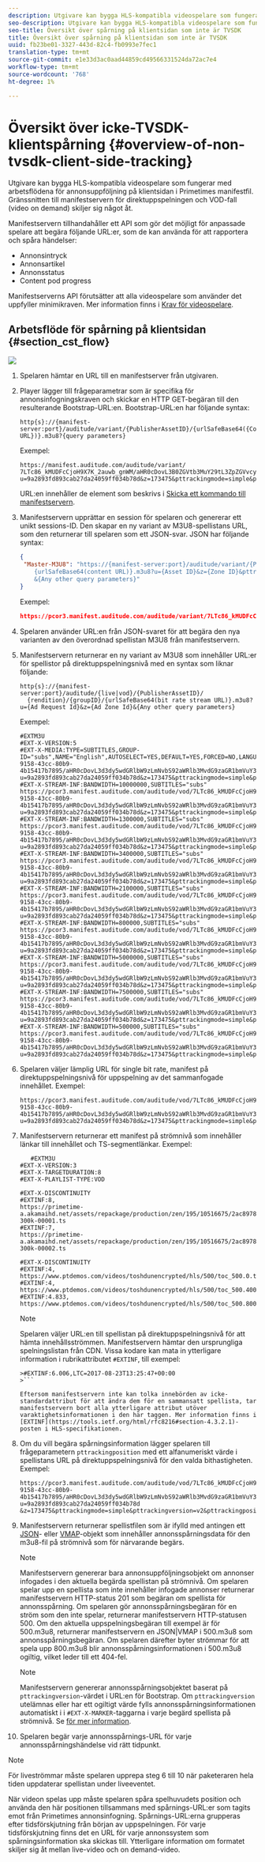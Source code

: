 ```yaml
---
description: Utgivare kan bygga HLS-kompatibla videospelare som fungerar med arbetsflödena för annonsuppföljning på klientsidan i Primetimes manifestfil. Gränssnitten till manifestservern för direktuppspelningen och VOD-fall (video on demand) skiljer sig något åt.
seo-description: Utgivare kan bygga HLS-kompatibla videospelare som fungerar med arbetsflödena för annonsuppföljning på klientsidan i Primetimes manifestfil. Gränssnitten till manifestservern för direktuppspelningen och VOD-fall (video on demand) skiljer sig något åt.
seo-title: Översikt över spårning på klientsidan som inte är TVSDK
title: Översikt över spårning på klientsidan som inte är TVSDK
uuid: fb23be01-3327-443d-82c4-fb0993e7fec1
translation-type: tm+mt
source-git-commit: e1e33d3ac0aad44859cd49566331524da72ac7e4
workflow-type: tm+mt
source-wordcount: '768'
ht-degree: 1%

---
```



# Översikt över icke-TVSDK-klientspårning {#overview-of-non-tvsdk-client-side-tracking}

Utgivare kan bygga HLS-kompatibla videospelare som fungerar med arbetsflödena för annonsuppföljning på klientsidan i Primetimes manifestfil. Gränssnitten till manifestservern för direktuppspelningen och VOD-fall (video on demand) skiljer sig något åt.

Manifestservern tillhandahåller ett API som gör det möjligt för anpassade spelare att begära följande URL:er, som de kan använda för att rapportera och spåra händelser:

* Annonsintryck
* Annonsartikel
* Annonsstatus
* Content pod progress

Manifestserverns API förutsätter att alla videospelare som använder det uppfyller minimikraven. Mer information finns i [Krav för videospelare](/help/primetime-ad-insertion/~old-msapi-topics/ms-player-req.md).

## Arbetsflöde för spårning på klientsidan {#section_cst_flow}

![](assets/pt_ssai_notvsdk_csat_ai-workflow.png)

1. Spelaren hämtar en URL till en manifestserver från utgivaren.
1. Player lägger till frågeparametrar som är specifika för annonsinfogningskraven och skickar en HTTP GET-begäran till den resulterande Bootstrap-URL:en. Bootstrap-URL:en har följande syntax:

   ```URL
   http{s}://{manifest-server:port}/auditude/variant/{PublisherAssetID}/{urlSafeBase64({Content URL})}.m3u8?{query parameters}
   ```

   Exempel:

   ```URL
   https://manifest.auditude.com/auditude/variant/
   7LTc86_kMUDFcCjoH9X7K_2auwb_gnWM/aHR0cDovL3B0ZGVtb3MuY29tL3ZpZGVvcy90b3NoZHVuZW5jcnlwdGVkL2hscy90ZXN0Mi5tM3U4.m3u8?
   u=9a2893fd893cab27da24059ff034b78d&z=173475&pttrackingmode=simple&pttrackingversion=v2&__sid__=docExample02
   ```

   URL:en innehåller de element som beskrivs i [Skicka ett kommando till manifestservern](/help/primetime-ad-insertion/~old-msapi-topics/ms-getting-started/ms-sending-cmd.md).

1. Manifestservern upprättar en session för spelaren och genererar ett unikt sessions-ID. Den skapar en ny variant av M3U8-spellistans URL, som den returnerar till spelaren som ett JSON-svar. JSON har följande syntax:

   ```JSON
   {
    "Master-M3U8": "https://{manifest-server:port}/auditude/variant/{PublisherAssetID}/{SessionID}/
       {urlSafeBase64(content URL)}.m3u8?u={Asset ID}&z={Zone ID}&pttrackingmode=simple&pttrackingversion=v2
       &{Any other query parameters}"
   }
   ```

   Exempel:

   ```JSON
   https://pcor3.manifest.auditude.com/auditude/variant/7LTc86_kMUDFcCjoH9X7K_2auwb_gnWM/f958bef8-9158-43cc-80b9-4b15417b7895/aHR0cDovL3B0ZGVtb3MuY29tL3ZpZGVvcy90b3NoZHVuZW5jcnlwdGVkL2hscy90ZXN0Mi5tM3U4.3u8?u=9a2893fd893cab27da24059ff034b78d&z=173475&pttrackingmode=simple&pttrackingversion=v2
   ```

1. Spelaren använder URL:en från JSON-svaret för att begära den nya varianten av den överordnad spellistan M3U8 från manifestservern.

1. Manifestservern returnerar en ny variant av M3U8 som innehåller URL:er för spellistor på direktuppspelningsnivå med en syntax som liknar följande:

   ```URL
   http{s}://{manifest-server:port}/auditude/{live|vod}/{PublisherAssetID}/
     {rendition}/{groupID}/{urlSafeBase64(bit rate stream URL)}.m3u8?u={Ad Request Id}&z={Ad Zone Id}&{Any other query parameters}
   ```

   Exempel:

   ```URL
   #EXTM3U
   #EXT-X-VERSION:5
   #EXT-X-MEDIA:TYPE=SUBTITLES,GROUP-ID="subs",NAME="English",AUTOSELECT=YES,DEFAULT=YES,FORCED=NO,LANGUAGE="eng",URI="https://pcor3.manifest.auditude.com/auditude/vod/7LTc86_kMUDFcCjoH9X7K_2auwb_gnWM/webvtt/f958bef8-9158-43cc-80b9-4b15417b7895/aHR0cDovL3d3dy5wdGRlbW9zLmNvbS92aWRlb3MvdG9zaGR1bmVuY3J5cHRlZC9obHMvd2VidnR0L1RPUy1lbjIubTN1OA.m3u8?u=9a2893fd893cab27da24059ff034b78d&z=173475&pttrackingmode=simple&pttrackingversion=v2"
   #EXT-X-STREAM-INF:BANDWIDTH=10000000,SUBTITLES="subs"
   https://pcor3.manifest.auditude.com/auditude/vod/7LTc86_kMUDFcCjoH9X7K_2auwb_gnWM/10000/f958bef8-9158-43cc-80b9-4b15417b7895/aHR0cDovL3d3dy5wdGRlbW9zLmNvbS92aWRlb3MvdG9zaGR1bmVuY3J5cHRlZC9obHMvMTAwMDAvdG9jXzEwMDAwLm0zdTg.m3u8?u=9a2893fd893cab27da24059ff034b78d&z=173475&pttrackingmode=simple&pttrackingversion=v2
   #EXT-X-STREAM-INF:BANDWIDTH=1300000,SUBTITLES="subs"
   https://pcor3.manifest.auditude.com/auditude/vod/7LTc86_kMUDFcCjoH9X7K_2auwb_gnWM/1300/f958bef8-9158-43cc-80b9-4b15417b7895/aHR0cDovL3d3dy5wdGRlbW9zLmNvbS92aWRlb3MvdG9zaGR1bmVuY3J5cHRlZC9obHMvMTMwMC90b2NfMTMwMC5tM3U4.m3u8?u=9a2893fd893cab27da24059ff034b78d&z=173475&pttrackingmode=simple&pttrackingversion=v2
   #EXT-X-STREAM-INF:BANDWIDTH=3400000,SUBTITLES="subs"
   https://pcor3.manifest.auditude.com/auditude/vod/7LTc86_kMUDFcCjoH9X7K_2auwb_gnWM/3400/f958bef8-9158-43cc-80b9-4b15417b7895/aHR0cDovL3d3dy5wdGRlbW9zLmNvbS92aWRlb3MvdG9zaGR1bmVuY3J5cHRlZC9obHMvMzQwMC90b2NfMzQwMC5tM3U4.m3u8?u=9a2893fd893cab27da24059ff034b78d&z=173475&pttrackingmode=simple&pttrackingversion=v2
   #EXT-X-STREAM-INF:BANDWIDTH=2100000,SUBTITLES="subs"
   https://pcor3.manifest.auditude.com/auditude/vod/7LTc86_kMUDFcCjoH9X7K_2auwb_gnWM/2100/f958bef8-9158-43cc-80b9-4b15417b7895/aHR0cDovL3d3dy5wdGRlbW9zLmNvbS92aWRlb3MvdG9zaGR1bmVuY3J5cHRlZC9obHMvMjEwMC90b2NfMjEwMC5tM3U4.m3u8?u=9a2893fd893cab27da24059ff034b78d&z=173475&pttrackingmode=simple&pttrackingversion=v2
   #EXT-X-STREAM-INF:BANDWIDTH=800000,SUBTITLES="subs"
   https://pcor3.manifest.auditude.com/auditude/vod/7LTc86_kMUDFcCjoH9X7K_2auwb_gnWM/800/f958bef8-9158-43cc-80b9-4b15417b7895/aHR0cDovL3d3dy5wdGRlbW9zLmNvbS92aWRlb3MvdG9zaGR1bmVuY3J5cHRlZC9obHMvODAwL3RvY184MDAubTN1OA.m3u8?u=9a2893fd893cab27da24059ff034b78d&z=173475&pttrackingmode=simple&pttrackingversion=v2
   #EXT-X-STREAM-INF:BANDWIDTH=5000000,SUBTITLES="subs"
   https://pcor3.manifest.auditude.com/auditude/vod/7LTc86_kMUDFcCjoH9X7K_2auwb_gnWM/5000/f958bef8-9158-43cc-80b9-4b15417b7895/aHR0cDovL3d3dy5wdGRlbW9zLmNvbS92aWRlb3MvdG9zaGR1bmVuY3J5cHRlZC9obHMvNTAwMC90b2NfNTAwMC5tM3U4.m3u8?u=9a2893fd893cab27da24059ff034b78d&z=173475&pttrackingmode=simple&pttrackingversion=v2
   #EXT-X-STREAM-INF:BANDWIDTH=7500000,SUBTITLES="subs"
   https://pcor3.manifest.auditude.com/auditude/vod/7LTc86_kMUDFcCjoH9X7K_2auwb_gnWM/7500/f958bef8-9158-43cc-80b9-4b15417b7895/aHR0cDovL3d3dy5wdGRlbW9zLmNvbS92aWRlb3MvdG9zaGR1bmVuY3J5cHRlZC9obHMvNzUwMC90b2NfNzUwMC5tM3U4.m3u8?u=9a2893fd893cab27da24059ff034b78d&z=173475&pttrackingmode=simple&pttrackingversion=v2
   #EXT-X-STREAM-INF:BANDWIDTH=500000,SUBTITLES="subs"
   https://pcor3.manifest.auditude.com/auditude/vod/7LTc86_kMUDFcCjoH9X7K_2auwb_gnWM/500/f958bef8-9158-43cc-80b9-4b15417b7895/aHR0cDovL3d3dy5wdGRlbW9zLmNvbS92aWRlb3MvdG9zaGR1bmVuY3J5cHRlZC9obHMvNTAwL3RvY181MDAubTN1OA.m3u8?u=9a2893fd893cab27da24059ff034b78d&z=173475&pttrackingmode=simple&pttrackingversion=v2
   ```

1. Spelaren väljer lämplig URL för single bit rate, manifest på direktuppspelningsnivå för uppspelning av det sammanfogade innehållet. Exempel:

   ```URL
   https://pcor3.manifest.auditude.com/auditude/vod/7LTc86_kMUDFcCjoH9X7K_2auwb_gnWM/500/f958bef8-9158-43cc-80b9-4b15417b7895/aHR0cDovL3d3dy5wdGRlbW9zLmNvbS92aWRlb3MvdG9zaGR1bmVuY3J5cHRlZC9obHMvNTAwL3RvY181MDAubTN1OA.m3u8?u=9a2893fd893cab27da24059ff034b78d&z=173475&pttrackingmode=simple&pttrackingversion=v2
   ```

1. Manifestservern returnerar ett manifest på strömnivå som innehåller länkar till innehållet och TS-segmentlänkar. Exempel:

   ```
      #EXTM3U
   #EXT-X-VERSION:3
   #EXT-X-TARGETDURATION:8
   #EXT-X-PLAYLIST-TYPE:VOD
   
   #EXT-X-DISCONTINUITY
   #EXTINF:8,
   https://primetime-a.akamaihd.net/assets/repackage/production/zen/195/10516675/2ac89785ee8df17a31b2594c61f6921e-300k-00001.ts
   #EXTINF:7,
   https://primetime-a.akamaihd.net/assets/repackage/production/zen/195/10516675/2ac89785ee8df17a31b2594c61f6921e-300k-00002.ts
   
   #EXT-X-DISCONTINUITY
   #EXTINF:4,
   https://www.ptdemos.com/videos/toshdunencrypted/hls/500/toc_500.0.ts
   #EXTINF:4,
   https://www.ptdemos.com/videos/toshdunencrypted/hls/500/toc_500.4000.ts
   #EXTINF:4.833,
   https://www.ptdemos.com/videos/toshdunencrypted/hls/500/toc_500.8000.ts   
   ```

   >[!NOTE]
   >
   >Spelaren väljer URL:en till spellistan på direktuppspelningsnivå för att hämta innehållsströmmen. Manifestservern hämtar den ursprungliga spelningslistan från CDN. Vissa kodare kan mata in ytterligare information i rubrikattributet `#EXTINF`, till exempel:
   >
   >
   ```
   >#EXTINF:6.006,LTC=2017-08-23T13:25:47+00:00
   >```

   Eftersom manifestservern inte kan tolka innebörden av icke-standardattribut för att ändra dem för en sammansatt spellista, tar manifestservern bort alla ytterligare attribut utöver varaktighetsinformationen i den här taggen. Mer information finns i [EXTINF](https://tools.ietf.org/html/rfc8216#section-4.3.2.1)-posten i HLS-specifikationen.

1. Om du vill begära spårningsinformation lägger spelaren till frågeparametern `pttrackingposition` med ett alfanumeriskt värde i spellistans URL på direktuppspelningsnivå för den valda bithastigheten. Exempel:

   ```URL
   https://pcor3.manifest.auditude.com/auditude/vod/7LTc86_kMUDFcCjoH9X7K_2auwb_gnWM/500/f958bef8-9158-43cc-80b9-4b15417b7895/aHR0cDovL3d3dy5wdGRlbW9zLmNvbS92aWRlb3MvdG9zaGR1bmVuY3J5cHRlZC9obHMvNTAwL3RvY181MDAubTN1OA.m3u8?u=9a2893fd893cab27da24059ff034b78d
   &z=173475&pttrackingmode=simple&pttrackingversion=v2&pttrackingposition=1
   ```

1. Manifestservern returnerar spellistfilen som är ifylld med antingen ett [JSON](/help/primetime-ad-insertion/~old-msapi-topics/ms-list-file-formats/notvsdk-csat-sidecar.md)- eller [VMAP](/help/primetime-ad-insertion/~old-msapi-topics/ms-list-file-formats/notvsdk-csat-vmap.md)-objekt som innehåller annonsspårningsdata för den m3u8-fil på strömnivå som för närvarande begärs.

   >[!NOTE]
   >
   >Manifestservern genererar bara annonsuppföljningsobjekt om annonser infogades i den aktuella begärda spellistan på strömnivå. Om spelaren spelar upp en spellista som inte innehåller infogade annonser returnerar manifestservern HTTP-status 201 som begäran om spellista för annonsspårning. Om spelaren gör annonsspårningsbegäran för en ström som den inte spelar, returnerar manifestservern HTTP-statusen 500. Om den aktuella uppspelningsbegäran till exempel är för 500.m3u8, returnerar manifestservern en JSON|VMAP i 500.m3u8 som annonsspårningsbegäran. Om spelaren därefter byter strömmar för att spela upp 800.m3u8 blir annonsspårningsinformationen i 500.m3u8 ogiltig, vilket leder till ett 404-fel.

   >[!NOTE]
   >
   >Manifestservern genererar annonsspårningsobjektet baserat på `pttrackingversion`-värdet i URL:en för Bootstrap. Om `pttrackingversion` utelämnas eller har ett ogiltigt värde fylls annonsspårningsinformationen automatiskt i i `#EXT-X-MARKER`-taggarna i varje begärd spellista på strömnivå. Se [för mer information](/help/primetime-ad-insertion/~old-msapi-topics/ms-at-effectiveness/ms-api-playlists.md).

1. Spelaren begär varje annonsspårnings-URL för varje annonsspårningshändelse vid rätt tidpunkt.

>[!NOTE]
>
>För liveströmmar måste spelaren upprepa steg 6 till 10 när paketeraren hela tiden uppdaterar spellistan under liveeventet.

När videon spelas upp måste spelaren spåra spelhuvudets position och använda den här positionen tillsammans med spårnings-URL:er som tagits emot från Primetimes annonsinfogning. Spårnings-URL:erna grupperas efter tidsförskjutning från början av uppspelningen. För varje tidsförskjutning finns det en URL för varje annonssystem som spårningsinformation ska skickas till. Ytterligare information om formatet skiljer sig åt mellan live-video och on demand-video.
